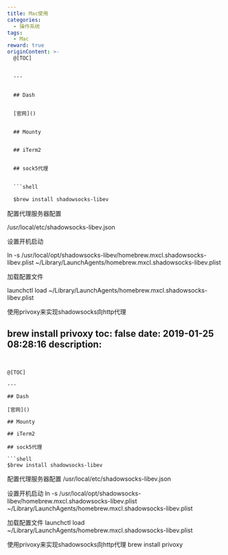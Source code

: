 ```yaml
---
title: Mac使用
categories:
  - 操作系统
tags:
  - Mac
reward: true
originContent: >-
  @[TOC]


  ---


  ## Dash


  [官网]()


  ## Mounty


  ## iTerm2


  ## sock5代理


  ```shell

  $brew install shadowsocks-libev

  ```


  配置代理服务器配置

  /usr/local/etc/shadowsocks-libev.json


  设置开机启动

  ln -s /usr/local/opt/shadowsocks-libev/homebrew.mxcl.shadowsocks-libev.plist
  ~/Library/LaunchAgents/homebrew.mxcl.shadowsocks-libev.plist


  加载配置文件

  launchctl load ~/Library/LaunchAgents/homebrew.mxcl.shadowsocks-libev.plist


  使用privoxy来实现shadowsocks向http代理

  brew install privoxy
toc: false
date: 2019-01-25 08:28:16
description:
---
```


@[TOC]

---

## Dash

[官网]()

## Mounty

## iTerm2

## sock5代理

```shell
$brew install shadowsocks-libev
```

配置代理服务器配置
/usr/local/etc/shadowsocks-libev.json

设置开机启动
ln -s /usr/local/opt/shadowsocks-libev/homebrew.mxcl.shadowsocks-libev.plist ~/Library/LaunchAgents/homebrew.mxcl.shadowsocks-libev.plist

加载配置文件
launchctl load ~/Library/LaunchAgents/homebrew.mxcl.shadowsocks-libev.plist

使用privoxy来实现shadowsocks向http代理
brew install privoxy